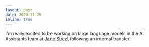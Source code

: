 ```yaml
---
layout: post
date: 2023-11-20
inline: true
---
```


I'm really excited to be working on large
language models in the AI Assistants team at 
[Jane Street](https://www.janestreet.com/)
following an internal transfer!